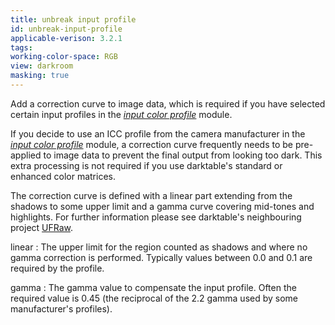 ```yaml
---
title: unbreak input profile
id: unbreak-input-profile
applicable-verison: 3.2.1
tags: 
working-color-space: RGB 
view: darkroom
masking: true
---
```


Add a correction curve to image data, which is required if you have selected certain input profiles in the [_input color profile_](./input-color-profile.md) module.

If you decide to use an ICC profile from the camera manufacturer in the [_input color profile_](./input-color-profile.md) module, a correction curve frequently needs to be pre-applied to image data to prevent the final output from looking too dark. This extra processing is not required if you use darktable's standard or enhanced color matrices. 

The correction curve is defined with a linear part extending from the shadows to some upper limit and a gamma curve covering mid-tones and highlights. For further information please see darktable's neighbouring project [UFRaw](http://ufraw.sourceforge.net).

linear
: The upper limit for the region counted as shadows and where no gamma correction is performed. Typically values between 0.0 and 0.1 are required by the profile.

gamma
: The gamma value to compensate the input profile. Often the required value is 0.45 (the reciprocal of the 2.2 gamma used by some manufacturer's profiles).
